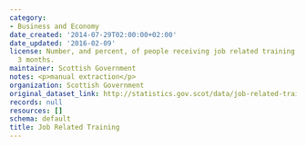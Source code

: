 ```yaml
---
category:
- Business and Economy
date_created: '2014-07-29T02:00:00+02:00'
date_updated: '2016-02-09'
license: Number, and percent, of people receiving job related training in the last
  3 months.
maintainer: Scottish Government
notes: <p>manual extraction</p>
organization: Scottish Government
original_dataset_link: http://statistics.gov.scot/data/job-related-training
records: null
resources: []
schema: default
title: Job Related Training
---
```

